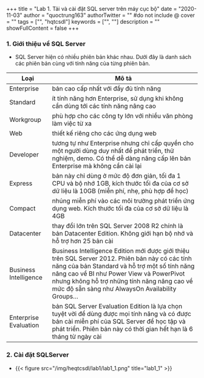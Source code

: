 +++
title = "Lab 1. Tải và cài đặt SQL server trên máy cục bộ"
date = "2020-11-03"
author = "quoctrung163"
authorTwitter = "" #do not include @
cover = ""
tags = ["", "hqtcsdl"]
keywords = ["", ""]
description = ""
showFullContent = false
+++

### 1. Giới thiệu về SQL Server
- SQL Server hiện có nhiều phiên bản khác nhau. Dưới đây là danh sách các phiên bản cùng với tính năng của từng phiên bản.

| Loại   |  Mô tả  |  
|---|---|
|  Enterprise  | bản cao cấp nhất với đầy đủ tính năng  |
|  Standard | ít tính năng hơn Enterprise, sử dụng khi không cần dùng tới các tính năng nâng cao  |
|  Workgroup | phù hợp cho các công ty lớn với nhiều văn phòng làm việc từ xa  |
| Web | thiết kế riêng cho các ứng dụng web |
| Developer | tương tự như Enterprise nhưng chỉ cấp quyền cho một người dùng duy nhất để phát triển, thử nghiệm, demo. Có thể dễ dàng nâng cấp lên bản Enterprise mà không cần cài lại |
| Express | bản này chỉ dùng ở mức độ đơn giản, tối đa 1 CPU và bộ nhớ 1GB, kích thước tối đa của cơ sở dữ liệu là 10GB (miễn phí, nhẹ, phù hợp để học) |
| Compact | nhúng miễn phí vào các môi trường phát triển ứng dụng web. Kích thước tối đa của cơ sở dữ liệu là 4GB |
| Datacenter | thay đổi lớn trên SQL Server 2008 R2 chính là bản Datacenter Edition. Không giới hạn bộ nhớ và hỗ trợ hơn 25 bản cài |
| Business Intelligence	 | Business Intelligence Edition mới được giới thiệu trên SQL Server 2012. Phiên bản này có các tính năng của bản Standard và hỗ trợ một số tính năng nâng cao về BI như Power View và PowerPivot nhưng không hỗ trợ những tính năng nâng cao về mức độ sẵn sàng như AlwaysOn Availability Groups… |
| Enterprise Evaluation	| bản SQL Server Evaluation Edition là lựa chọn tuyệt vời để dùng được mọi tính năng và có được bản cài miễn phí của SQL Server để học tập và phát triển. Phiên bản này có thời gian hết hạn là 6 tháng từ ngày cài |

### 2. Cài đặt SQLServer
- {{< figure src="/img/heqtcsdl/lab1/lab1_1.png" title="lab1_1" >}}
